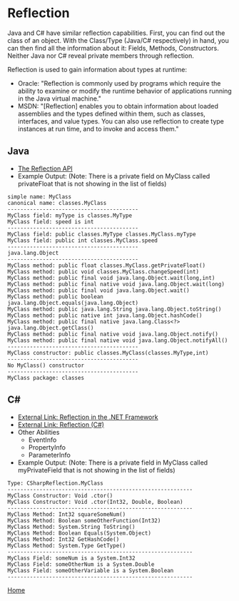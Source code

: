 # Reflection

Java and C# have similar reflection capabilities.  First, you can find out the class of an object.  With the Class/Type (Java/C# respectively) in hand, you can then find all the information about it: Fields, Methods, Constructors.  Neither Java nor C# reveal private members through reflection.

Reflection is used to gain information about types at runtime:
* Oracle: "Reflection is commonly used by programs which require the ability to examine or modify the runtime behavior of applications running in the Java virtual machine."
* MSDN: "[Reflection] enables you to obtain information about loaded assemblies and the types defined within them, such as classes, interfaces, and value types. You can also use reflection to create type instances at run time, and to invoke and access them."

## Java
* [The Reflection API](https://docs.oracle.com/javase/tutorial/reflect/)
* Example Output: (Note: There is a private field on MyClass called privateFloat that is not showing in the list of fields)
```
simple name: MyClass
canonical name: classes.MyClass
-----------------------------------------
MyClass field: myType is classes.MyType
MyClass field: speed is int
-----------------------------------------
MyClass field: public classes.MyType classes.MyClass.myType
MyClass field: public int classes.MyClass.speed
-----------------------------------------
java.lang.Object
-----------------------------------------
MyClass method: public float classes.MyClass.getPrivateFloat()
MyClass method: public void classes.MyClass.changeSpeed(int)
MyClass method: public final void java.lang.Object.wait(long,int)
MyClass method: public final native void java.lang.Object.wait(long)
MyClass method: public final void java.lang.Object.wait()
MyClass method: public boolean java.lang.Object.equals(java.lang.Object)
MyClass method: public java.lang.String java.lang.Object.toString()
MyClass method: public native int java.lang.Object.hashCode()
MyClass method: public final native java.lang.Class<?> java.lang.Object.getClass()
MyClass method: public final native void java.lang.Object.notify()
MyClass method: public final native void java.lang.Object.notifyAll()
-----------------------------------------
MyClass constructor: public classes.MyClass(classes.MyType,int)
-----------------------------------------
No MyClass() constructor
-----------------------------------------
MyClass package: classes
```
## C#
* [External Link: Reflection in the .NET Framework](https://msdn.microsoft.com/en-us/library/f7ykdhsy.aspx)
* [External Link: Reflection (C#)](https://msdn.microsoft.com/en-us/library/f7ykdhsy.aspx)
* Other Abilities
    * EventInfo
    * PropertyInfo
    * ParameterInfo
* Example Output: (Note: There is a private field in MyClass called myPrivateField that is not showing in the list of fields)
```
Type: CSharpReflection.MyClass
----------------------------------------------------------
MyClass Constructor: Void .ctor()
MyClass Constructor: Void .ctor(Int32, Double, Boolean)
----------------------------------------------------------
MyClass Method: Int32 squareSomeNum()
MyClass Method: Boolean someOtherFunction(Int32)
MyClass Method: System.String ToString()
MyClass Method: Boolean Equals(System.Object)
MyClass Method: Int32 GetHashCode()
MyClass Method: System.Type GetType()
----------------------------------------------------------
MyClass Field: someNum is a System.Int32
MyClass Field: someOtherNum is a System.Double
MyClass Field: someOtherVariable is a System.Boolean
----------------------------------------------------------
```
[Home](../README.md)
